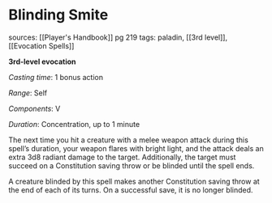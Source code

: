 # Blinding Smite
sources: [[Player's Handbook]] pg 219
tags: paladin, [[3rd level]], [[Evocation Spells]]

**3rd-level evocation**

*Casting time*: 1 bonus action

*Range*: Self

*Components*: V

*Duration*: Concentration, up to 1 minute

The next time you hit a creature with a melee weapon attack during this spell’s duration, your weapon flares with bright light, and the attack deals an extra 3d8 radiant damage to the target. Additionally, the target must succeed on a Constitution saving throw or be blinded until the spell ends.

A creature blinded by this spell makes another Constitution saving throw at the end of each of its turns. On a successful save, it is no longer blinded.
